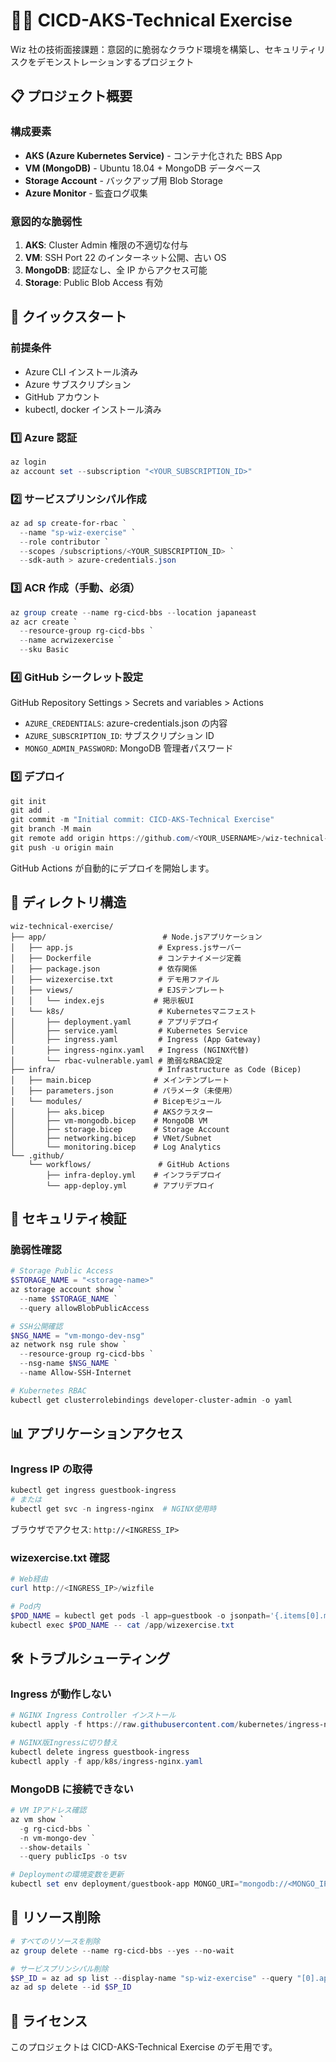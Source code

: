 # 🧙‍♂️ CICD-AKS-Technical Exercise

Wiz 社の技術面接課題：意図的に脆弱なクラウド環境を構築し、セキュリティリスクをデモンストレーションするプロジェクト

## 📋 プロジェクト概要

### 構成要素

- **AKS (Azure Kubernetes Service)** - コンテナ化された BBS App
- **VM (MongoDB)** - Ubuntu 18.04 + MongoDB データベース
- **Storage Account** - バックアップ用 Blob Storage
- **Azure Monitor** - 監査ログ収集

### 意図的な脆弱性

1. **AKS**: Cluster Admin 権限の不適切な付与
2. **VM**: SSH Port 22 のインターネット公開、古い OS
3. **MongoDB**: 認証なし、全 IP からアクセス可能
4. **Storage**: Public Blob Access 有効

## 🚀 クイックスタート

### 前提条件

- Azure CLI インストール済み
- Azure サブスクリプション
- GitHub アカウント
- kubectl, docker インストール済み

### 1️⃣ Azure 認証

```powershell
az login
az account set --subscription "<YOUR_SUBSCRIPTION_ID>"
```

### 2️⃣ サービスプリンシパル作成

```powershell
az ad sp create-for-rbac `
  --name "sp-wiz-exercise" `
  --role contributor `
  --scopes /subscriptions/<YOUR_SUBSCRIPTION_ID> `
  --sdk-auth > azure-credentials.json
```

### 3️⃣ ACR 作成（手動、必須）

```powershell
az group create --name rg-cicd-bbs --location japaneast
az acr create `
  --resource-group rg-cicd-bbs `
  --name acrwizexercise `
  --sku Basic
```

### 4️⃣ GitHub シークレット設定

GitHub Repository Settings > Secrets and variables > Actions

- `AZURE_CREDENTIALS`: azure-credentials.json の内容
- `AZURE_SUBSCRIPTION_ID`: サブスクリプション ID
- `MONGO_ADMIN_PASSWORD`: MongoDB 管理者パスワード

### 5️⃣ デプロイ

```powershell
git init
git add .
git commit -m "Initial commit: CICD-AKS-Technical Exercise"
git branch -M main
git remote add origin https://github.com/<YOUR_USERNAME>/wiz-technical-exercise.git
git push -u origin main
```

GitHub Actions が自動的にデプロイを開始します。

## 📂 ディレクトリ構造

```
wiz-technical-exercise/
├── app/                          # Node.jsアプリケーション
│   ├── app.js                   # Express.jsサーバー
│   ├── Dockerfile               # コンテナイメージ定義
│   ├── package.json             # 依存関係
│   ├── wizexercise.txt          # デモ用ファイル
│   ├── views/                   # EJSテンプレート
│   │   └── index.ejs           # 掲示板UI
│   └── k8s/                     # Kubernetesマニフェスト
│       ├── deployment.yaml      # アプリデプロイ
│       ├── service.yaml         # Kubernetes Service
│       ├── ingress.yaml         # Ingress (App Gateway)
│       ├── ingress-nginx.yaml   # Ingress (NGINX代替)
│       └── rbac-vulnerable.yaml # 脆弱なRBAC設定
├── infra/                       # Infrastructure as Code (Bicep)
│   ├── main.bicep              # メインテンプレート
│   ├── parameters.json         # パラメータ（未使用）
│   └── modules/                # Bicepモジュール
│       ├── aks.bicep           # AKSクラスター
│       ├── vm-mongodb.bicep    # MongoDB VM
│       ├── storage.bicep       # Storage Account
│       ├── networking.bicep    # VNet/Subnet
│       └── monitoring.bicep    # Log Analytics
└── .github/
    └── workflows/               # GitHub Actions
        ├── infra-deploy.yml    # インフラデプロイ
        └── app-deploy.yml      # アプリデプロイ

```

## 🔐 セキュリティ検証

### 脆弱性確認

```powershell
# Storage Public Access
$STORAGE_NAME = "<storage-name>"
az storage account show `
  --name $STORAGE_NAME `
  --query allowBlobPublicAccess

# SSH公開確認
$NSG_NAME = "vm-mongo-dev-nsg"
az network nsg rule show `
  --resource-group rg-cicd-bbs `
  --nsg-name $NSG_NAME `
  --name Allow-SSH-Internet

# Kubernetes RBAC
kubectl get clusterrolebindings developer-cluster-admin -o yaml
```

## 📊 アプリケーションアクセス

### Ingress IP の取得

```powershell
kubectl get ingress guestbook-ingress
# または
kubectl get svc -n ingress-nginx  # NGINX使用時
```

ブラウザでアクセス: `http://<INGRESS_IP>`

### wizexercise.txt 確認

```powershell
# Web経由
curl http://<INGRESS_IP>/wizfile

# Pod内
$POD_NAME = kubectl get pods -l app=guestbook -o jsonpath='{.items[0].metadata.name}'
kubectl exec $POD_NAME -- cat /app/wizexercise.txt
```

## 🛠️ トラブルシューティング

### Ingress が動作しない

```powershell
# NGINX Ingress Controller インストール
kubectl apply -f https://raw.githubusercontent.com/kubernetes/ingress-nginx/controller-v1.8.1/deploy/static/provider/cloud/deploy.yaml

# NGINX版Ingressに切り替え
kubectl delete ingress guestbook-ingress
kubectl apply -f app/k8s/ingress-nginx.yaml
```

### MongoDB に接続できない

```powershell
# VM IPアドレス確認
az vm show `
  -g rg-cicd-bbs `
  -n vm-mongo-dev `
  --show-details `
  --query publicIps -o tsv

# Deploymentの環境変数を更新
kubectl set env deployment/guestbook-app MONGO_URI="mongodb://<MONGO_IP>:27017/guestbook"
```

## 🧹 リソース削除

```powershell
# すべてのリソースを削除
az group delete --name rg-cicd-bbs --yes --no-wait

# サービスプリンシパル削除
$SP_ID = az ad sp list --display-name "sp-wiz-exercise" --query "[0].appId" -o tsv
az ad sp delete --id $SP_ID
```

## 📝 ライセンス

このプロジェクトは CICD-AKS-Technical Exercise のデモ用です。
